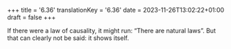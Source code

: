 +++
title = '6.36'
translationKey = '6.36'
date = 2023-11-26T13:02:22+01:00
draft = false
+++

If there were a law of causality, it might run: “There are natural laws”.
But that can clearly not be said: it shows itself.
